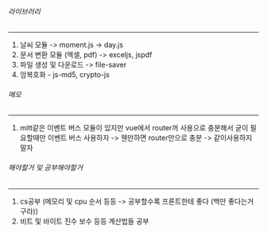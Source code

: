 
###### 라이브러리
---
1. 날씨 모듈 -> moment.js -> day.js
2. 문서 변환 모듈 (엑셀, pdf) -> exceljs, jspdf
3. 파일 생성 및 다운로드 -> file-saver
4. 암복호화 - js-md5, crypto-js


###### 메모
---
1. mitt같은 이벤트 버스 모듈이 있지만 vue에서 router꺼 사용으로 충분해서 굳이 필요할때만 이벤트 버스 사용하자 -> 웬만하면 router만으로 충분 -> 같이사용하지 말자


###### 해야할거 및 공부해야할거
---
1. cs공부 (메모리 및 cpu 순서 등등 -> 공부할수록 프론트한테 좋다 (백만 좋다는거 구라))
2. 비트 및 바이트 진수 보수 등등 계산법들 공부